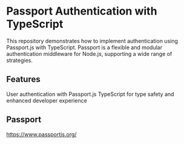 # Passport Authentication with TypeScript
This repository demonstrates how to implement authentication using Passport.js with TypeScript. Passport is a flexible and modular authentication middleware for Node.js, supporting a wide range of strategies.

## Features
User authentication with Passport.js
TypeScript for type safety and enhanced developer experience

## Passport
https://www.passportjs.org/
